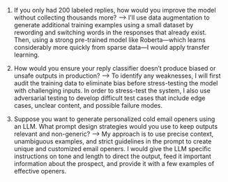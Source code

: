 1.  If you only had 200 labeled replies, how would you improve the model without collecting thousands more?
--> I'll use data augmentation to generate additional training examples using a small dataset by rewording and switching words in the responses that already exist.  Then, using a strong pre-trained model like Roberta—which learns considerably more quickly from sparse data—I would apply transfer learning.

2.  How would you ensure your reply classifier doesn’t produce biased or unsafe outputs in production?
--> To identify any weaknesses, I will first audit the training data to eliminate bias before stress-testing the model with challenging inputs.  In order to stress-test the system, I also use adversarial testing to develop difficult test cases that include edge cases, unclear content, and possible failure modes.

3.  Suppose you want to generate personalized cold email openers using an LLM. What prompt design strategies would you use to keep outputs relevant and non-generic?
--> My approach is to use precise context, unambiguous examples, and strict guidelines in the prompt to create unique and customized email openers. I would give the LLM specific instructions on tone and length to direct the output, feed it important information about the prospect, and provide it with a few examples of effective openers.